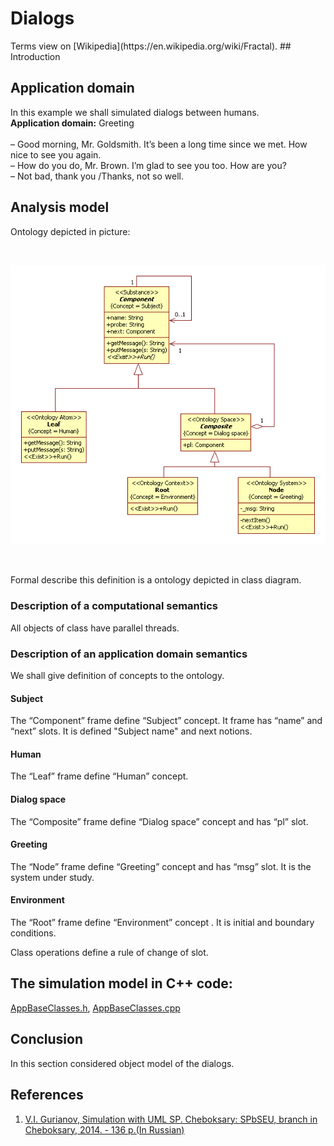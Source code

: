 <h1 id="dialogs">Dialogs</h1>  
Terms view on [Wikipedia](https://en.wikipedia.org/wiki/Fractal).
## Introduction

## Application domain
In this example we shall simulated dialogs between humans.<br/>
<strong>Application domain:</strong> Greeting <br/>  
– Good morning, Mr. Goldsmith. It’s been a long time since we met. How nice to see you again.<br/>
– How do you do, Mr. Brown. I’m glad to see you too. How are you?<br/>
– Not bad, thank you /Thanks, not so well.<br/>

## Analysis model
<p>Ontology depicted in picture:</p><br>
<p><img src="dialogs.png" alt="" /></p><br>
<p>Formal describe this definition is a ontology depicted in class diagram.<br /></p>

### Description of a computational semantics
All objects of class have parallel threads.

### Description of an application domain semantics
We shall give definition of concepts to the ontology.

#### Subject
The “Component” frame define “Subject” concept.
It frame has “name” and “next” slots. It is defined "Subject name" and next notions.

#### Human
The “Leaf” frame  define “Human” concept.

#### Dialog space
The “Composite” frame define “Dialog space” concept and has “pl” slot.

#### Greeting
The “Node” frame define “Greeting” concept and has “msg” slot. It is the system under study.

#### Environment
The “Root” frame define “Environment” concept . It is initial and boundary conditions.

Class operations define a rule of change of slot.<br/>

## The simulation model in C++ code:  
[AppBaseClasses.h](https://github.com/vgurianov/uml-sp/blob/master/examples/SimpleExample/AppBaseClasses.h), 
[AppBaseClasses.cpp](https://github.com/vgurianov/uml-sp/blob/master/examples/SimpleExample/AppBaseClasses.cpp)

## Conclusion
In this section considered object model of the dialogs. 

## References
1.	[V.I. Gurianov, Simulation with UML SP. Cheboksary: SPbSEU, branch in Cheboksary, 2014. - 136 p.(In Russian)](http://simulation.su/static/en-books.html)
